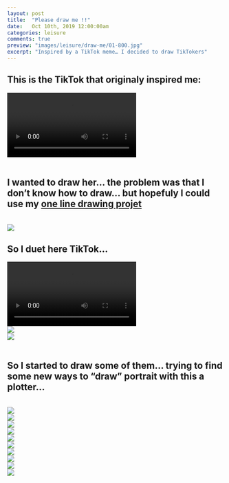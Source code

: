```yaml
---
layout: post
title:  "Please draw me !!"
date:   Oct 10th, 2019 12:00:00am
categories: leisure
comments: true
preview: "images/leisure/draw-me/01-800.jpg"
excerpt: "Inspired by a TikTok meme… I decided to draw TikTokers"
---
```




<div class="uk-grid" data-uk-grid-margin="">
    <div class="uk-width-large-1-2 uk-width-medium-1-2 uk-width-small-1-1 uk-flex uk-flex-middle uk-flex-space-between">
         <div class=" uk-panel"><h2>This is the TikTok that originaly inspired me:</h2></div>
    </div>
    <div class="uk-width-large-1-2 uk-width-medium-1-2 uk-width-small-1-1">
         <video controls src="/images/leisure/draw-me/meme.mp4" class="uk-responsive-width">This is the meme...</video>
    </div>
</div>



<br/>
<h2>I wanted to draw her… the problem was that I don’t know how to draw… but hopefuly I could use my <a href="/leisure/oneline/">one line drawing projet</a></h2>
<br/>

<div class="uk-grid" data-uk-grid-margin="">
    <div class="uk-width-large-1-1 uk-width-medium-1-1 uk-width-small-1-1">
         <img src="/images/leisure/draw-me/Draw-Me_Project.004.jpeg" class="uk-responsive-width">
    </div>
</div>

<div class="uk-grid" data-uk-grid-margin="">
    <div class="uk-width-large-1-2 uk-width-medium-1-2 uk-width-small-1-1 uk-flex uk-flex-middle uk-flex-space-between">
         <div class=" uk-panel"><h2>So I duet here TikTok...</h2></div>
    </div>
    <div class="uk-width-large-1-2 uk-width-medium-1-2 uk-width-small-1-1">
         <video controls src="/images/leisure/draw-me/duet.mp4" class="uk-responsive-width">This is the duet...</video>
    </div>
</div>





<div class="uk-grid" data-uk-grid-margin="">
    <div class="uk-width-large-1-1 uk-width-medium-1-1 uk-width-small-1-1">
         <img src="/images/leisure/draw-me/Draw-Me_Project.006.jpeg" class="uk-responsive-width">
    </div>
</div>
<div class="uk-grid" data-uk-grid-margin="">
    <div class="uk-width-large-1-1 uk-width-medium-1-1 uk-width-small-1-1">
         <img src="/images/leisure/draw-me/Draw-Me_Project.007.jpeg" class="uk-responsive-width">
    </div>
</div>



<br/>
<h2> So I started to draw some of them… trying to find some new ways to “draw” portrait with this a plotter…</h2>
<br/>


<div class="uk-grid" data-uk-grid-margin="">
    <div class="uk-width-large-1-1 uk-width-medium-1-1 uk-width-small-1-1">
         <img src="/images/leisure/draw-me/Draw-Me_Project.010.jpeg" class="uk-responsive-width">
    </div>
</div>
<div class="uk-grid" data-uk-grid-margin="">
    <div class="uk-width-large-1-1 uk-width-medium-1-1 uk-width-small-1-1">
         <img src="/images/leisure/draw-me/Draw-Me_Project.011.jpeg" class="uk-responsive-width">
    </div>
</div>
<div class="uk-grid" data-uk-grid-margin="">
    <div class="uk-width-large-1-1 uk-width-medium-1-1 uk-width-small-1-1">
         <img src="/images/leisure/draw-me/Draw-Me_Project.012.jpeg" class="uk-responsive-width">
    </div>
</div>
<div class="uk-grid" data-uk-grid-margin="">
    <div class="uk-width-large-1-1 uk-width-medium-1-1 uk-width-small-1-1">
         <img src="/images/leisure/draw-me/Draw-Me_Project.013.jpeg" class="uk-responsive-width">
    </div>
</div>
<div class="uk-grid" data-uk-grid-margin="">
    <div class="uk-width-large-1-1 uk-width-medium-1-1 uk-width-small-1-1">
         <img src="/images/leisure/draw-me/Draw-Me_Project.014.jpeg" class="uk-responsive-width">
    </div>
</div>
<div class="uk-grid" data-uk-grid-margin="">
    <div class="uk-width-large-1-1 uk-width-medium-1-1 uk-width-small-1-1">
         <img src="/images/leisure/draw-me/Draw-Me_Project.015.jpeg" class="uk-responsive-width">
    </div>
</div>
<div class="uk-grid" data-uk-grid-margin="">
    <div class="uk-width-large-1-1 uk-width-medium-1-1 uk-width-small-1-1">
         <img src="/images/leisure/draw-me/Draw-Me_Project.016.jpeg" class="uk-responsive-width">
    </div>
</div>
<div class="uk-grid" data-uk-grid-margin="">
    <div class="uk-width-large-1-1 uk-width-medium-1-1 uk-width-small-1-1">
         <img src="/images/leisure/draw-me/Draw-Me_Project.017.jpeg" class="uk-responsive-width">
    </div>
</div>
<div class="uk-grid" data-uk-grid-margin="">
    <div class="uk-width-large-1-1 uk-width-medium-1-1 uk-width-small-1-1">
         <img src="/images/leisure/draw-me/Draw-Me_Project.018.jpeg" class="uk-responsive-width">
    </div>
</div>
<div class="uk-grid" data-uk-grid-margin="">
    <div class="uk-width-large-1-1 uk-width-medium-1-1 uk-width-small-1-1">
         <img src="/images/leisure/draw-me/Draw-Me_Project.019.jpeg" class="uk-responsive-width">
    </div>
</div>




